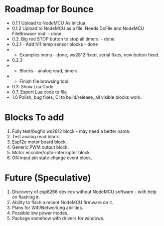# Roadmap for Bounce

* 0.1.1 Upload to NodeMCU As init.lua
* 0.1.2 Upload to NodeMCU as a file. Needs DoFile and NodeMCU FileBrowser tool. - done
* 0.2. Big red STOP button to stop all timers. - done
* 0.2.1 - Add h11 temp sensor blocks - done
* - Examples menu - done, ws2812 fixed, serial fixes, new button fixed.
* 0.2.3
* - Blocks - analog read, timers
* - Finish file browsing tool
* 0.3. Show Lua Code
* 0.7. Export Lua code to file
* 1.0 Polish, bug fixes, CI to build/release, all visible blocks work.  

# Blocks To add

1. Fully test/bugfix ws2812 block - may need a better name.
2. Test analog read block.
3. Esp12e motor board block.
4. Generic PWM output block.
5. Motor encoder/opto-interrupter block.
6. ON input pin state change event block.

# Future (Speculative)

1. Discovery of esp8266 devices without NodeMCU software - with help on flashing it.
2. Ability to flash a recent NodeMCU firmware on it.
3. Plans for Wifi/Networking abilities.
4. Possible low power modes.
5. Package somehow with drivers for windows.
